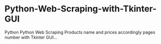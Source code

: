 # Python-Web-Scraping-with-Tkinter-GUI
Python Python Web Scraping Products name and prices accordingly pages number with Tkinter GUI...
